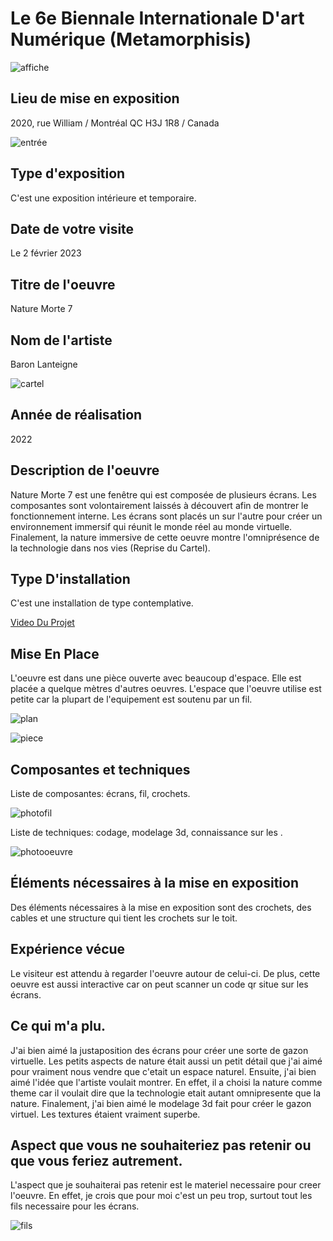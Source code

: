 # Le 6e Biennale Internationale D'art Numérique (Metamorphisis)
![affiche](https://github.com/Jxshvfx/H23_V13_inspirations_GONZALEZBARRERA/blob/main/BIAN/medias/biennale_affiche.jpg)

## Lieu de mise en exposition
2020, rue William / Montréal QC H3J 1R8 / Canada

![entrée](https://github.com/Jxshvfx/H23_V13_inspirations_GONZALEZBARRERA/blob/main/BIAN/medias/photo_entree_20230202.jpg)

## Type d'exposition
C'est une exposition intérieure et temporaire.

## Date de votre visite
Le 2 février 2023

## Titre de l'oeuvre
Nature Morte 7

## Nom de l'artiste
Baron Lanteigne

![cartel](https://github.com/Jxshvfx/H23_V13_inspirations_GONZALEZBARRERA/blob/main/BIAN/medias/cartel_info_20230202.jpg)

## Année de réalisation
2022

## Description de l'oeuvre
Nature Morte 7 est une fenêtre qui est composée de plusieurs écrans. Les composantes sont volontairement laissés à découvert afin de montrer le fonctionnement interne. Les écrans sont placés un sur l'autre pour créer un environnement immersif qui réunit le monde réel au monde virtuelle. Finalement, la nature immersive de cette oeuvre montre l'omniprésence de la technologie dans nos vies (Reprise du Cartel).

## Type D'installation
C'est une installation de type contemplative.

[Video Du Projet](https://vimeo.com/669257884)

## Mise En Place
L'oeuvre est dans une pièce ouverte avec beaucoup d'espace. Elle est placée a quelque mètres d'autres oeuvres. L'espace que l'oeuvre utilise est petite car la plupart de l'equipement est soutenu par un fil.

![plan](https://github.com/Jxshvfx/H23_V13_inspirations_GONZALEZBARRERA/blob/main/BIAN/medias/plan_oeuvre.png)

![piece](https://github.com/Jxshvfx/H23_V13_inspirations_GONZALEZBARRERA/blob/main/BIAN/medias/photo_oeuvre_piece_20230202.jpg)

## Composantes et techniques
Liste de composantes: écrans, fil, crochets.

![photofil](https://github.com/Jxshvfx/H23_V13_inspirations_GONZALEZBARRERA/blob/main/BIAN/medias/photo_oeuvre_2_20230202.jpg)

Liste de techniques: codage, modelage 3d, connaissance sur les .

![photooeuvre](https://github.com/Jxshvfx/H23_V13_inspirations_GONZALEZBARRERA/blob/main/BIAN/medias/photo_oeuvre_4.jpg)

## Éléments nécessaires à la mise en exposition
Des éléments nécessaires à la mise en exposition sont des crochets, des cables et une structure qui tient les crochets sur le toit.

## Expérience vécue
Le visiteur est attendu à regarder l'oeuvre autour de celui-ci. De plus, cette oeuvre est aussi interactive car on peut scanner un code qr situe sur les écrans.

## Ce qui m'a plu.
J'ai bien aimé la justaposition des écrans pour créer une sorte de gazon virtuelle. Les petits aspects de nature était aussi un petit détail que j'ai aimé pour vraiment nous vendre que c'etait un espace naturel. Ensuite, j'ai bien aimé l'idée que l'artiste voulait montrer. En effet, il a choisi la nature comme theme car il voulait dire que la technologie etait autant omnipresente que la nature. Finalement, j'ai bien aimé le modelage 3d fait pour créer le gazon virtuel. Les textures étaient vraiment superbe.

## Aspect que vous ne souhaiteriez pas retenir ou que vous feriez autrement.
L'aspect que je souhaiterai pas retenir est le materiel necessaire pour creer l'oeuvre. En effet, je crois que pour moi c'est un peu trop, surtout tout les fils necessaire pour les écrans.

![fils](https://github.com/Jxshvfx/H23_V13_inspirations_GONZALEZBARRERA/blob/main/BIAN/medias/photo_oeuvre_2_20230202.jpg)
